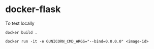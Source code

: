 # docker-flask

To test locally
```
docker build .
```

```
docker run -it -e GUNICORN_CMD_ARGS="--bind=0.0.0.0" <image-id>
```

